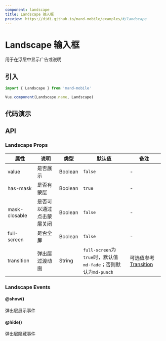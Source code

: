 ```yaml
---
component: landscape
title: Landscape 输入框
preview: https://didi.github.io/mand-mobile/examples/#/landscape
---
```


# Landscape 输入框


用于在浮层中显示广告或说明

## 引入

```javascript
import { Landscape } from 'mand-mobile'

Vue.component(Landscape.name, Landscape)
```


## 代码演示

<demo-wrapper
  src="src/packages/landscape/demo"
  :demos="demos"
/>

<script setup>
const demos = import.meta.globEager('../../../src/packages/landscape/demo/demo*.vue')
</script>

<!-- DEMO -->


## API

### Landscape Props
|属性 | 说明 | 类型 | 默认值| 备注 |
|----|-----|------|------|-----|
|value|是否展示|Boolean|`false`| - |
|has-mask|是否有蒙层|Boolean|`true`| - |
|mask-closable|是否可以通过点击蒙层关闭|Boolean|`false`| - |
|full-screen|是否全屏|Boolean|`false`| - |
|transition|弹出层过渡动画|String|`full-screen`为`true`时，默认值`md-fade`；否则默认为`md-punch`| 可选值参考[Transition](https://didi.github.io/mand-mobile/#/zh-CN/docs/components/feedback/transition?anchor=API) |

### Landscape Events

#### @show()
弹出层展示事件

#### @hide()
弹出层隐藏事件
